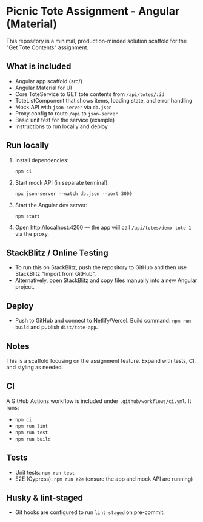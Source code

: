 
# Picnic Tote Assignment - Angular (Material)

This repository is a minimal, production-minded solution scaffold for the "Get Tote Contents" assignment.

## What is included
- Angular app scaffold (src/)
- Angular Material for UI
- Core ToteService to GET tote contents from `/api/totes/:id`
- ToteListComponent that shows items, loading state, and error handling
- Mock API with `json-server` via `db.json`
- Proxy config to route `/api` to `json-server`
- Basic unit test for the service (example)
- Instructions to run locally and deploy

## Run locally
1. Install dependencies:
   ```
   npm ci
   ```

2. Start mock API (in separate terminal):
   ```
   npx json-server --watch db.json --port 3000
   ```

3. Start the Angular dev server:
   ```
   npm start
   ```

4. Open http://localhost:4200 — the app will call `/api/totes/demo-tote-1` via the proxy.

## StackBlitz / Online Testing
- To run this on StackBlitz, push the repository to GitHub and then use StackBlitz "Import from GitHub".
- Alternatively, open StackBlitz and copy files manually into a new Angular project.

## Deploy
- Push to GitHub and connect to Netlify/Vercel. Build command: `npm run build` and publish `dist/tote-app`.

## Notes
This is a scaffold focusing on the assignment feature. Expand with tests, CI, and styling as needed.


## CI
A GitHub Actions workflow is included under `.github/workflows/ci.yml`. It runs:
- `npm ci`
- `npm run lint`
- `npm run test`
- `npm run build`

## Tests
- Unit tests: `npm run test`
- E2E (Cypress): `npm run e2e` (ensure the app and mock API are running)

## Husky & lint-staged
- Git hooks are configured to run `lint-staged` on pre-commit.
